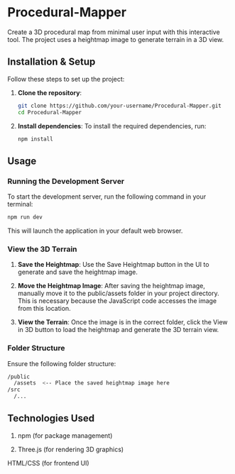 # Procedural-Mapper

Create a 3D procedural map from minimal user input with this interactive tool. The project uses a heightmap image to generate terrain in a 3D view.

## Installation & Setup

Follow these steps to set up the project:

1. **Clone the repository**:
    ```bash
    git clone https://github.com/your-username/Procedural-Mapper.git
    cd Procedural-Mapper
    ```

2. **Install dependencies**:
    To install the required dependencies, run:
    ```bash
    npm install
    ```

## Usage

### Running the Development Server

To start the development server, run the following command in your terminal:

```bash
npm run dev
```

This will launch the application in your default web browser.

### View the 3D Terrain
1. **Save the Heightmap**:
    Use the Save Heightmap button in the UI to generate and save the heightmap image.

2. **Move the Heightmap Image**:
    After saving the heightmap image, manually move it to the public/assets folder in your project directory. This is necessary because the JavaScript code accesses the image from this location.

3. **View the Terrain**:
    Once the image is in the correct folder, click the View in 3D button to load the heightmap and generate the 3D terrain view.

### Folder Structure
Ensure the following folder structure:

```bash
/public
  /assets  <-- Place the saved heightmap image here
/src
  /...
```

## Technologies Used
1. npm (for package management)

2. Three.js (for rendering 3D graphics)

HTML/CSS (for frontend UI)
